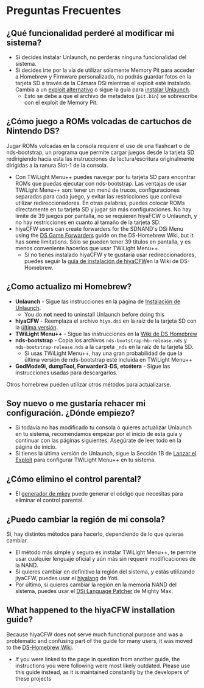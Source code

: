 ---
---

# Preguntas Frecuentes

## ¿Qué funcionalidad perderé al modificar mi sistema?
- Si decides instalar Unlaunch, no perderás ninguna funcionalidad del sistema.
- Si decides irte por la vía de utilizar sólamente Memory Pit para acceder a Homebrew y Firmware personalizado, no podrás guardar fotos en la tarjeta SD a través de la Cámara DSi mientras el exploit esté instalado. Cambia a un [exploit alternativo](alternate-exploits) o sigue la guía para [instalar Unlaunch](installing-unlaunch).
   - Esto se debe a que el archivo de metadatos (`pit.bin`) se sobrescribe con el exploit de Memory Pit.

## ¿Cómo juego a ROMs volcadas de cartuchos de Nintendo DS?
Jugar ROMs volcadas en la consola requiere el uso de una flashcart o de nds-bootstrap, un programa que permite cargar juegos desde la tarjeta SD redirigiendo hacia esta las instrucciones de lectura/escritura originalmente dirigidas a la ranura Slot-1 de la consola.
- Con TWiLight Menu++ puedes navegar por tu tarjeta SD para encontrar ROMs que puedas ejecutar con nds-bootstrap. Las ventajas de usar TWiLight Menu++ son: tener un menú de trucos, configuraciones separadas para cada juego, y evitar las restricciones que conlleva utilizar redireccionadores. En otras palabras, puedes colocar ROMs directamente en tu tarjeta SD y jugar sin más configuraciones. No hay límite de 39 juegos por pantalla, no se requieren hiyaFCW o Unlaunch, y no hay restricciones en cuanto al tamaño de la tarjeta SD.
- hiyaCFW users can create forwarders for the SDNAND's DSi Menu using the [DS Game Forwarders](https://wiki.ds-homebrew.com/ds-index/forwarders?tab=tab-dsi-sd-card) guide on the DS-Homebrew Wiki, but it has some limitations. Sólo se pueden tener 39 títulos en pantalla, y es menos conveniente hacerlos que usar TWiLight Menu++.
   - Si no tienes instalado hiyaCFW y te gustaría usar redireccionadores, puedes seguir la [guía de instalación de hiyaCFW](https://wiki.ds-homebrew.com/hiyacfw/installing)en la Wiki de DS-Homebrew.

## ¿Como actualizo mi Homebrew?
- **Unlaunch** - Sigue las instrucciones en la página de [Instalación de Unlaunch](installing-unlaunch).
   - You do **not** need to uninstall Unlaunch before doing this
- **hiyaCFW** - Reemplaza el archivo `hiya.dsi` en la raíz de la tarjeta SD con la [última versión](https://github.com/RocketRobz/hiyaCFW/releases).
- **TWiLight Menu++** - Sigue las instrucciones en la [Wiki de DS Homebrew](https://wiki.ds-homebrew.com/twilightmenu/updating-dsi)
- **nds-bootstrap** - Copia los archivos `nds-bootstrap-hb-release.nds` y `nds-bootstrap-release.nds` a la carpeta `_nds` en la raíz de tu tarjeta SD.
   - Si usas TWiLight Menu++, hay una gran probabilidad de que la última versión de nds-bootstrap esté incluida en TWiLight Menu++
- **GodMode9i, dumpTool, Forwarder3-DS, etcétera** - Sigue las instrucciones usadas para descargarlos.

Otros homebrew pueden utilizar otros métodos para actualizarse.

## Soy nuevo o me gustaría rehacer mi configuración. ¿Dónde empiezo?
- Si todavía no has modificado tu consola o quieres actualizar Unlaunch en tu sistema, recomendamos empezar por el inicio de esta guía y continuar con las páginas siguientes. Asegúrate de leer todo en la página de inicio.
- Si tienes la última versión de Unlaunch, sigue la Sección 1B de [Lanzar el Exploit](launching-the-exploit.html#twilight-menu) para configurar TWiLight Menu++ en tu sistema.

## ¿Cómo elimino el control parental?
- El [generador de mkey](https://mkey.salthax.org) puede generar el código que necesitas para eliminar el control parental.

## ¿Puedo cambiar la región de mi consola?
Sí, hay distintos métodos para hacerlo, dependiendo de lo que quieras cambiar.
- El método más simple y seguro es instalar TWiLight Menu++, te permite usar cualquier lenguaje oficial y aún más sin requerir modificaciones de la NAND.
- Si quieres cambiar en definitivo la región del sistema, y estás utilizando jiyaCFW, puedes usar el [hiyalang](https://github.com/Yoti/cli_hiyalang/releases) de Yoti.
- Por último, si quieres cambiar la región en la memoria NAND del sistema, puedes usar el [DSi Language Patcher](https://gbatemp.net/threads/release-dsi-language-patcher.582836/) de Mighty Max.

## What happened to the hiyaCFW installation guide?
Because hiyaCFW does not serve much functional purpose and was a problematic and confusing part of the guide for many users, it was moved to the [DS-Homebrew Wiki](https://wiki.ds-homebrew.com/hiyacfw/installing).
- If you were linked to the page in question from another guide, the instructions you were following were most likely outdated. Please use this guide instead, as it is maintained constantly by the developers of these projects
